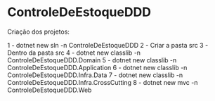 # ControleDeEstoqueDDD
Criação dos projetos:

1 - dotnet new sln -n ControleDeEstoqueDDD
2 - Criar a pasta src
3 - Dentro da pasta src
4 - dotnet new classlib -n ControleDeEstoqueDDD.Domain
5 - dotnet new classlib -n ControleDeEstoqueDDD.Application
6 - dotnet new classlib -n ControleDeEstoqueDDD.Infra.Data
7 - dotnet new classlib -n ControleDeEstoqueDDD.Infra.CrossCutting
8 - dotnet new mvc -n ControleDeEstoqueDDD.Web
